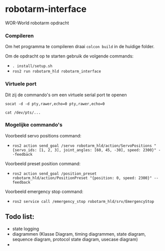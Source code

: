 # robotarm-interface
 WOR-World robotarm opdracht

### Compileren
 Om het programma te compileren draai `colcon build` in de huidige folder. 

 Om de opdracht op te starten gebruik de volgende commands:
 - `. install/setup.sh`
 - `ros2 run robotarm_hld robotarm_interface`

### Virtuele port
Dit zij de commando's om een virtuele serial port te openen

`socat -d -d pty,rawer,echo=0 pty,rawer,echo=0`

`cat /dev/pts/...`

### Mogelijke commando's
Voorbeeld servo positions command:
- `ros2 action send_goal /servo robotarm_hld/action/ServoPositions "{servo_ids: [1, 2, 3], joint_angles: [60, 45, -30], speed: 2300}" --feedback`

Voorbeeld preset position command:
- `ros2 action send_goal /position_preset robotarm_hld/action/PositionPreset "{position: 0, speed: 2300}" --feedback`

Voorbeeld emergency stop command:
- `ros2 service call /emergency_stop robotarm_hld/srv/EmergencyStop`



## Todo list:
- state logging
- diagrammen (Klasse Diagram, timing diagrammen, state diagram, sequence diagram, protocol state diagram, usecase diagram)
- 
